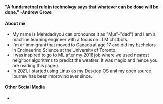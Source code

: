 #### "A fundametnal rule in technology says that whatever can be done will be done." -Andrew Grove

#### About me
* My name is Mehrdad(you can pronounce it as "Mur"-"dad") and I am a machine learning engineer with a focus on LLM chatbots.
* I'm an immigrant that moved to Canada at age 17 and did my bachelors in Engineering Science at the University of Toronto.  
* I was inspired to go to ML after my 2018 job where we used nearest neighbor algorithms to predict the weather. It was magic and hence you are reading this page:).
* In 2021, I started using Linux as my Desktop OS and my open source journey has been improving ever since.

#### Other Social Media
* <a href="https://www.linkedin.com/me-es">
  
